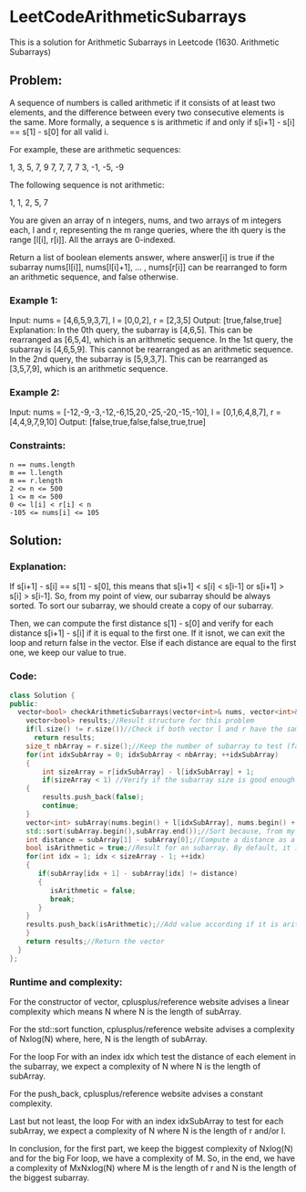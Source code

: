 # LeetCodeArithmeticSubarrays
This is a solution for Arithmetic Subarrays in Leetcode (1630. Arithmetic Subarrays)

## Problem:

A sequence of numbers is called arithmetic if it consists of at least two elements, and the difference between every two consecutive elements is the same. More formally, a sequence s is arithmetic if and only if s[i+1] - s[i] == s[1] - s[0] for all valid i.

For example, these are arithmetic sequences:

1, 3, 5, 7, 9
7, 7, 7, 7
3, -1, -5, -9

The following sequence is not arithmetic:

1, 1, 2, 5, 7

You are given an array of n integers, nums, and two arrays of m integers each, l and r, representing the m range queries, where the ith query is the range [l[i], r[i]]. All the arrays are 0-indexed.

Return a list of boolean elements answer, where answer[i] is true if the subarray nums[l[i]], nums[l[i]+1], ... , nums[r[i]] can be rearranged to form an arithmetic sequence, and false otherwise.

 

### Example 1:

Input: nums = [4,6,5,9,3,7], l = [0,0,2], r = [2,3,5]
Output: [true,false,true]
Explanation:
In the 0th query, the subarray is [4,6,5]. This can be rearranged as [6,5,4], which is an arithmetic sequence.
In the 1st query, the subarray is [4,6,5,9]. This cannot be rearranged as an arithmetic sequence.
In the 2nd query, the subarray is [5,9,3,7]. This can be rearranged as [3,5,7,9], which is an arithmetic sequence.

### Example 2:

Input: nums = [-12,-9,-3,-12,-6,15,20,-25,-20,-15,-10], l = [0,1,6,4,8,7], r = [4,4,9,7,9,10]
Output: [false,true,false,false,true,true]

 

### Constraints:

    n == nums.length
    m == l.length
    m == r.length
    2 <= n <= 500
    1 <= m <= 500
    0 <= l[i] < r[i] < n
    -105 <= nums[i] <= 105

## Solution:

### Explanation:
If s[i+1] - s[i] == s[1] - s[0], this means that s[i+1] < s[i] < s[i-1] or s[i+1] > s[i] > s[i-1]. So, from my point of view, our subarray should be always sorted. To sort our subarray, we should create a copy of our subarray.

Then, we can compute the first distance s[1] - s[0] and verify for each distance s[i+1] - s[i] if it is equal to the first one. If it isnot, we can exit the loop and return false in the vector. Else if each distance are equal to the first one, we keep our value to true.

### Code:
```cpp
class Solution {
public:
  vector<bool> checkArithmeticSubarrays(vector<int>& nums, vector<int>& l, vector<int>& r) {
    vector<bool> results;//Result structure for this problem
    if(l.size() != r.size())//Check if both vector l and r have the same size
      return results;
    size_t nbArray = r.size();//Keep the number of subarray to test (faster than doing size() each time in a loop)
    for(int idxSubArray = 0; idxSubArray < nbArray; ++idxSubArray)
    {
        int sizeArray = r[idxSubArray] - l[idxSubArray] + 1;
        if(sizeArray < 1) //Verify if the subarray size is good enough to create a subarray
	{
	    results.push_back(false);
	    continue;
	}
	vector<int> subArray(nums.begin() + l[idxSubArray], nums.begin() + r[idxSubArray] + 1);//Create the subarray from nums, l and r
	std::sort(subArray.begin(),subArray.end());//Sort because, from my point of view, an arithmetic array is sorted
	int distance = subArray[1] - subArray[0];//Compute a distance as a reference
	bool isArithmetic = true;//Result for an subarray. By default, it is true until we find a different distance
	for(int idx = 1; idx < sizeArray - 1; ++idx)
	{
	   if(subArray[idx + 1] - subArray[idx] != distance)
	   {
	      isArithmetic = false;
	      break;
	   }
	}
	results.push_back(isArithmetic);//Add value according if it is arithmetic or not in the result vector
    }
    return results;//Return the vector
  }
};
```

### Runtime and complexity:

For the constructor of vector, cplusplus/reference website advises a linear complexity which means N where N is the length of subArray.

For the std::sort function, cplusplus/reference website advises a complexity of Nxlog(N) where, here, N is the length of subArray.

For the loop For with an index idx which test the distance of each element in the subarray, we expect a complexity of N where N is the length of subArray.

For the push_back, cplusplus/reference website advises a constant complexity.

Last but not least, the loop For with an index idxSubArray to test for each subArray, we expect a complexity of N where N is the length of r and/or l.

In conclusion, for the first part, we keep the biggest complexity of Nxlog(N) and for the big For loop, we have a complexity of M. So, in the end, we have a complexity of MxNxlog(N) where M is the length of r and N is the length of the biggest subarray.

